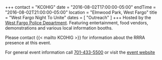 +++
contact = "KC0HIG"
date = "2016-08-02T17:00:00-05:00"
endTime = "2016-08-02T21:00:00-05:00"
location = "Elmwood Park, West Fargo"
title = "West Fargo Night To Unite"
dates = [ "Outreach" ]
+++
Hosted by the [West Fargo Police Department](http://www.westfargond.gov/Home/Departments/Police/).  Featuring entertainment,
food vendors, demonstrations and various local information booths.

Please contact {{< mailto KC0HIG >}} for information about the RRRA presence at
this event.

For general event information call <a class="hcard p-tel" href="tel:701-433-5500">701-433-5500</a> or visit the [event website](http://www.westfargond.gov/Home/Departments/PoliceDepartment/Programs/NighttoUnite.aspx)
